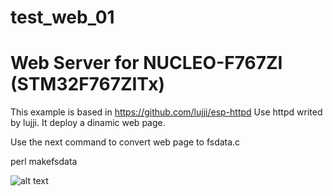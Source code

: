 # test_web_01
# Web Server for NUCLEO-F767ZI (STM32F767ZITx)

This example is based in https://github.com/lujji/esp-httpd
Use httpd writed by lujji.
It deploy a dinamic web page.

Use the next command to convert web page to fsdata.c

perl makefsdata

![alt text](https://github.com/gmuro/test_web_01/blob/master/images/screenShot_webSockets.png?raw=true)

